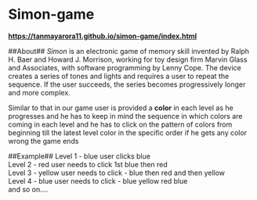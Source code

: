 # Simon-game
**https://tanmayarora11.github.io/simon-game/index.html**

##About##
_Simon_ is an electronic game of memory skill invented by Ralph H. Baer and Howard J. Morrison, working for toy design firm Marvin Glass and Associates, with software programming by Lenny Cope.
The device creates a series of tones and lights and requires a user to repeat the sequence. If the user succeeds, the series becomes progressively longer and more complex.

Similar to that in our game user is provided a **color** in each level as he progresses and he has to keep in mind the sequence in which colors are coming in each level and he has to click on the pattern of colors from beginning till the latest level color in the specific order if he gets any color wrong the game ends

##Example##
Level 1 - blue user clicks blue\
Level 2 - red user needs to click 1st blue then red\
Level 3 - yellow user needs to click - blue then red and then yellow\
Level 4 - blue user needs to click - blue yellow red blue\
and so on....